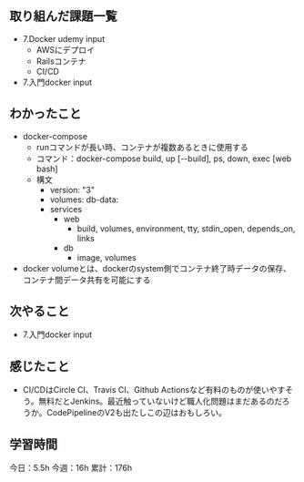 ## 取り組んだ課題一覧

- 7.Docker udemy input
  - AWSにデプロイ
  - Railsコンテナ
  - CI/CD
- 7.入門docker input

## わかったこと

- docker-compose
  - runコマンドが長い時、コンテナが複数あるときに使用する
  - コマンド：docker-compose build, up [--build], ps, down, exec [web bash]
  - 構文
    - version: "3"
    - volumes: db-data:
    - services
      - web
        - build, volumes, environment, tty, stdin_open, depends_on, links
      - db
        - image, volumes
- docker volumeとは、dockerのsystem側でコンテナ終了時データの保存、コンテナ間データ共有を可能にする

## 次やること

- 7.入門docker input

## 感じたこと

- CI/CDはCircle CI、Travis CI、Github Actionsなど有料のものが使いやすそう。無料だとJenkins。最近触っていないけど職人化問題はまだあるのだろうか。CodePipelineのV2も出たしこの辺はおもしろい。

## 学習時間

今日：5.5h
今週：16h
累計：176h
